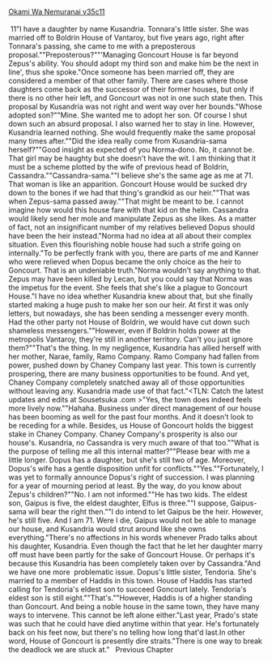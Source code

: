 [Okami Wa Nemuranai v35c11](https://www.sousetsuka.com/2021/01/okami-wa-nemuranai-3511.html)
<br/><br/>
 11"I have a daughter by name Kusandria. Tonnara's little sister. She was married off to Boldrin House of Vantaroy, but five years ago, right after Tonnara's passing, she came to me with a preposterous proposal.""Preposterous?""'Managing Goncourt House is far beyond Zepus's ability. You should adopt my third son and make him be the next in line', thus she spoke."Once someone has been married off, they are considered a member of that other family. There are cases where those daughters come back as the successor of their former houses, but only if there is no other heir left, and Goncourt was not in one such state then. This proposal by Kusandria was not right and went way over her bounds."Whose adopted son?""Mine. She wanted me to adopt her son. Of course I shut down such an absurd proposal. I also warned her to stay in line. However, Kusandria learned nothing. She would frequently make the same proposal many times after.""Did the idea really come from Kusandria-sama herself?""Good insight as expected of you Norma-dono. No, it cannot be. That girl may be haughty but she doesn't have the wit. I am thinking that it must be a scheme plotted by the wife of previous head of Boldrin, Cassandra.""Cassandra-sama.""I believe she's the same age as me at 71. That woman is like an apparition. Goncourt House would be sucked dry down to the bones if we had that thing's grandkid as our heir.""That was when Zepus-sama passed away.""That might be meant to be. I cannot imagine how would this house fare with that kid on the helm. Cassandra would likely send her mole and manipulate Zepus as she likes. As a matter of fact, not an insignificant number of my relatives believed Dopus should have been the heir instead."Norma had no idea at all about their complex situation. Even this flourishing noble house had such a strife going on internally."To be perfectly frank with you, there are parts of me and Kanner who were relieved when Dopus became the only choice as the heir to Goncourt. That is an undeniable truth."Norma wouldn't say anything to that. Zepus may have been killed by Lecan, but you could say that Norma was the impetus for the event. She feels that she's like a plague to Goncourt House."I have no idea whether Kusandria knew about that, but she finally started making a huge push to make her son our heir. At first it was only letters, but nowadays, she has been sending a messenger every month. Had the other party not House of Boldrin, we would have cut down such shameless messengers.""However, even if Boldrin holds power at the metropolis Vantaroy, they're still in another territory. Can't you just ignore them?""That's the thing. In my negligence, Kusandria has allied herself with her mother, Narae, family, Ramo Company. Ramo Company had fallen from power, pushed down by Chaney Company last year. This town is currently prospering, there are many business opportunities to be found. And yet, Chaney Company completely snatched away all of those opportunities without leaving any. Kusandria made use of that fact."<TLN: Catch the latest updates and edits at Sousetsuka .com >"Yes, the town does indeed feels more lively now.""Hahaha. Business under direct management of our house has been booming as well for the past four months. And it doesn't look to be receding for a while. Besides, us House of Goncourt holds the biggest stake in Chaney Company. Chaney Company's prosperity is also our house's. Kusandria, no Cassandra is very much aware of that too.""What is the purpose of telling me all this internal matter?""Please bear with me a little longer. Dopus has a daughter, but she's still two of age. Moreover, Dopus's wife has a gentle disposition unfit for conflicts.""Yes.""Fortunately, I was yet to formally announce Dopus's right of succession. I was planning for a year of mourning period at least. By the way, do you know about Zepus's children?""No. I am not informed.""He has two kids. The eldest son, Gaipus is five, the eldest daughter, Elfus is three.""I suppose, Gaipus-sama will bear the right then.""I do intend to let Gaipus be the heir. However, he's still five. And I am 71. Were I die, Gaipus would not be able to manage our house, and Kusandria would strut around like she owns everything."There's no affections in his words whenever Prado talks about his daughter, Kusandria. Even though the fact that he let her daughter marry off must have been partly for the sake of Goncourt House. Or perhaps it's because this Kusandria has been completely taken over by Cassandra."And we have one more  problematic issue. Dopus's little sister, Tendoria. She's married to a member of Haddis in this town. House of Haddis has started calling for Tendoria's eldest son to succeed Goncourt lately. Tendoria's eldest son is still eight.""That's.""However, Haddis is of a higher standing than Goncourt. And being a noble house in the same town, they have many ways to intervene. This cannot be left alone either."Last year, Prado's state was such that he could have died anytime within that year. He's fortunately back on his feet now, but there's no telling how long that'd last.In other word, House of Goncourt is presently dire straits."There is one way to break the deadlock we are stuck at."   Previous Chapter <br/>
